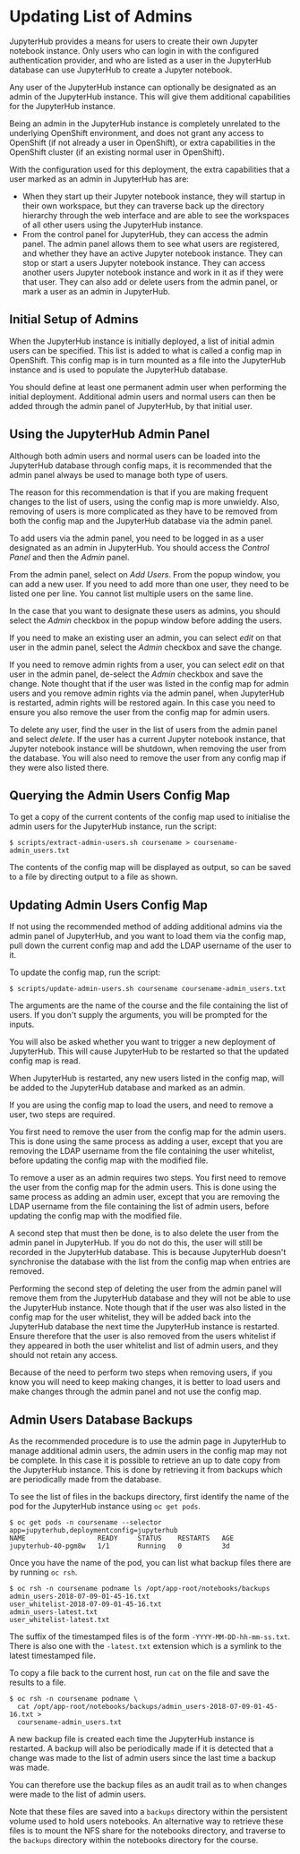 # Updating List of Admins

JupyterHub provides a means for users to create their own Jupyter notebook instance. Only users who can login in with the configured authentication provider, and who are listed as a user in the JupyterHub database can use JupyterHub to create a Jupyter notebook.

Any user of the JupyterHub instance can optionally be designated as an admin of the JupyterHub instance. This will give them additional capabilities for the JupyterHub instance.

Being an admin in the JupyterHub instance is completely unrelated to the underlying OpenShift environment, and does not grant any access to OpenShift (if not already a user in OpenShift), or extra capabilities in the OpenShift cluster (if an existing normal user in OpenShift).

With the configuration used for this deployment, the extra capabilities that a user marked as an admin in JupyterHub has are:

* When they start up their Jupyter notebook instance, they will startup in their own workspace, but they can traverse back up the directory hierarchy through the web interface and are able to see the workspaces of all other users using the JupyterHub instance.
* From the control panel for JupyterHub, they can access the admin panel. The admin panel allows them to see what users are registered, and whether they have an active Jupyter notebook instance. They can stop or start a users Jupyter notebook instance. They can access another users Jupyter notebook instance and work in it as if they were that user. They can also add or delete users from the admin panel, or mark a user as an admin in JupyterHub.

## Initial Setup of Admins

When the JupyterHub instance is initially deployed, a list of initial admin users can be specified. This list is added to what is called a config map in OpenShift. This config map is in turn mounted as a file into the JupyterHub instance and is used to populate the JupyterHub database.

You should define at least one permanent admin user when performing the initial deployment. Additional admin users and normal users can then be added through the admin panel of JupyterHub, by that initial user.

## Using the JupyterHub Admin Panel

Although both admin users and normal users can be loaded into the JupyterHub database through config maps, it is recommended that the admin panel always be used to manage both type of users.

The reason for this recommendation is that if you are making frequent changes to the list of users, using the config map is more unwieldy. Also, removing of users is more complicated as they have to be removed from both the config map and the JupyterHub database via the admin panel.

To add users via the admin panel, you need to be logged in as a user designated as an admin in JupyterHub. You should access the _Control Panel_ and then the _Admin_ panel.

From the admin panel, select on _Add Users_. From the popup window, you can add a new user. If you need to add more than one user, they need to be listed one per line. You cannot list multiple users on the same line.

In the case that you want to designate these users as admins, you should select the _Admin_ checkbox in the popup window before adding the users.

If you need to make an existing user an admin, you can select _edit_ on that user in the admin panel, select the _Admin_ checkbox and save the change.

If you need to remove admin rights from a user, you can select _edit_ on that user in the admin panel, de-select the _Admin_ checkbox and save the change. Note thought that if the user was listed in the config map for admin users and you remove admin rights via the admin panel, when JupyterHub is restarted, admin rights will be restored again. In this case you need to ensure you also remove the user from the config map for admin users.

To delete any user, find the user in the list of users from the admin panel and select _delete_. If the user has a current Jupyter notebook instance, that Jupyter notebook instance will be shutdown, when removing the user from the database. You will also need to remove the user from any config map if they were also listed there.

## Querying the Admin Users Config Map

To get a copy of the current contents of the config map used to initialise the admin users for the JupyterHub instance, run the script:

```
$ scripts/extract-admin-users.sh coursename > coursename-admin_users.txt
```

The contents of the config map will be displayed as output, so can be saved to a file by directing output to a file as shown.

## Updating Admin Users Config Map

If not using the recommended method of adding additional admins via the admin panel of JupyterHub, and you want to load them via the config map, pull down the current config map and add the LDAP username of the user to it.

To update the config map, run the script:

```
$ scripts/update-admin-users.sh coursename coursename-admin_users.txt
```

The arguments are the name of the course and the file containing the list of users. If you don't supply the arguments, you will be prompted for the inputs.

You will also be asked whether you want to trigger a new deployment of JupyterHub. This will cause JupyterHub to be restarted so that the updated config map is read.

When JupyterHub is restarted, any new users listed in the config map, will be added to the JupyterHub database and marked as an admin.

If you are using the config map to load the users, and need to remove a user, two steps are required.

You first need to remove the user from the config map for the admin users. This is done using the same process as adding a user, except that you are removing the LDAP username from the file containing the user whitelist, before updating the config map with the modified file.

To remove a user as an admin requires two steps. You first need to remove the user from the config map for the admin users. This is done using the same process as adding an admin user, except that you are removing the LDAP username from the file containing the list of admin users, before updating the config map with the modified file.

A second step that must then be done, is to also delete the user from the admin panel in JupyterHub. If you do not do this, the user will still be recorded in the JupyterHub database. This is because JupyterHub doesn't synchronise the database with the list from the config map when entries are removed.

Performing the second step of deleting the user from the admin panel will remove them from the JupyterHub database and they will not be able to use the JupyterHub instance. Note though that if the user was also listed in the config map for the user whitelist, they will be added back into the JupyterHub database the next time the JupyterHub instance is restarted. Ensure therefore that the user is also removed from the users whitelist if they appeared in both the user whitelist and list of admin users, and they should not retain any access.

Because of the need to perform two steps when removing users, if you know you will need to keep making changes, it is better to load users and make changes through the admin panel and not use the config map.

## Admin Users Database Backups

As the recommended procedure is to use the admin page in JupyterHub to manage additional admin users, the admin users in the config map may not be complete. In this case it is possible to retrieve an up to date copy from the JupyterHub instance. This is done by retrieving it from backups which are periodically made from the database.

To see the list of files in the backups directory, first identify the name of the pod for the JupyterHub instance using ``oc get pods``.

```
$ oc get pods -n coursename --selector app=jupyterhub,deploymentconfig=jupyterhub
NAME                  READY     STATUS    RESTARTS   AGE
jupyterhub-40-pgm8w   1/1       Running   0          3d
```

Once you have the name of the pod, you can list what backup files there are by running ``oc rsh``.

```
$ oc rsh -n coursename podname ls /opt/app-root/notebooks/backups
admin_users-2018-07-09-01-45-16.txt
user_whitelist-2018-07-09-01-45-16.txt
admin_users-latest.txt
user_whitelist-latest.txt
```

The suffix of the timestamped files is of the form ``-YYYY-MM-DD-hh-mm-ss.txt``. There is also one with the ``-latest.txt`` extension which is a symlink to the latest timestamped file.

To copy a file back to the current host, run ``cat`` on the file and save the results to a file.

```
$ oc rsh -n coursename podname \
  cat /opt/app-root/notebooks/backups/admin_users-2018-07-09-01-45-16.txt >
  coursename-admin_users.txt
```

A new backup file is created each time the JupyterHub instance is restarted. A backup will also be periodically made if it is detected that a change was made to the list of admin users since the last time a backup was made.

You can therefore use the backup files as an audit trail as to when changes were made to the list of admin users.

Note that these files are saved into a ``backups`` directory within the persistent volume used to hold users notebooks. An alternative way to retrieve these files is to mount the NFS share for the notebooks directory, and traverse to the ``backups`` directory within the notebooks directory for the course.
